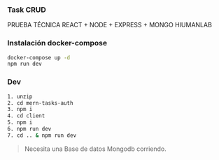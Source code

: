 ### Task CRUD
PRUEBA TÉCNICA REACT + NODE + EXPRESS + MONGO HIUMANLAB

### Instalación docker-compose

```sh
docker-compose up -d
npm run dev
```

### Dev

```sh
1. unzip
2. cd mern-tasks-auth
3. npm i
4. cd client
5. npm i
6. npm run dev
7. cd .. & npm run dev
```

> Necesita una Base de datos Mongodb corriendo.
